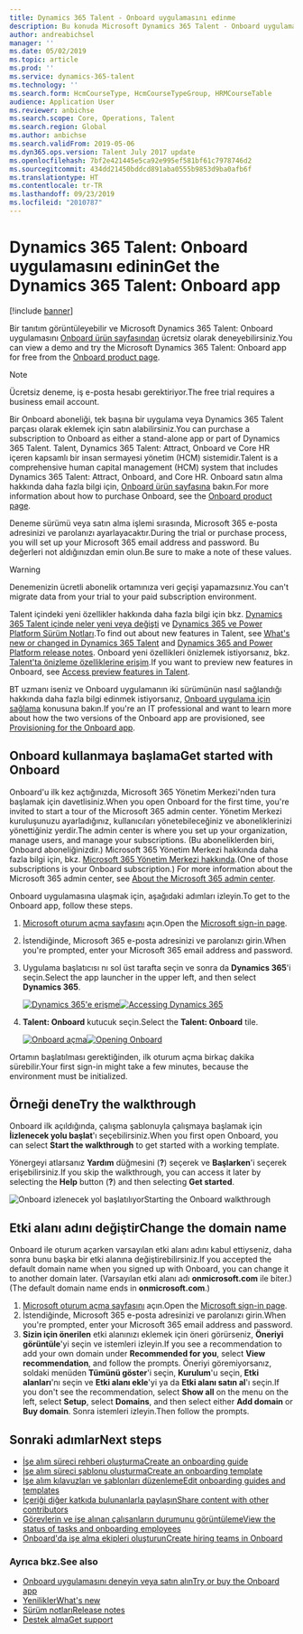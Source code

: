 ```yaml
---
title: Dynamics 365 Talent - Onboard uygulamasını edinme
description: Bu konuda Microsoft Dynamics 365 Talent - Onboard uygulamasının tek başına veya Kapsamlı İşe Alım Eklentisi'ni içeren sürümün nasıl edinilebileceği açıklanmaktadır.
author: andreabichsel
manager: ''
ms.date: 05/02/2019
ms.topic: article
ms.prod: ''
ms.service: dynamics-365-talent
ms.technology: ''
ms.search.form: HcmCourseType, HcmCourseTypeGroup, HRMCourseTable
audience: Application User
ms.reviewer: anbichse
ms.search.scope: Core, Operations, Talent
ms.search.region: Global
ms.author: anbichse
ms.search.validFrom: 2019-05-06
ms.dyn365.ops.version: Talent July 2017 update
ms.openlocfilehash: 7bf2e421445e5ca92e995ef581bf61c7978746d2
ms.sourcegitcommit: 434dd21450bddcd891aba0555b9853d9ba0afb6f
ms.translationtype: HT
ms.contentlocale: tr-TR
ms.lasthandoff: 09/23/2019
ms.locfileid: "2010787"
---
```

# <a name="get-the-dynamics-365-talent-onboard-app"></a><span data-ttu-id="6b24c-103">Dynamics 365 Talent: Onboard uygulamasını edinin</span><span class="sxs-lookup"><span data-stu-id="6b24c-103">Get the Dynamics 365 Talent: Onboard app</span></span>

[!include [banner](includes/banner.md)]

<span data-ttu-id="6b24c-104">Bir tanıtım görüntüleyebilir ve Microsoft Dynamics 365 Talent: Onboard uygulamasını [Onboard ürün sayfasından](https://dynamics.microsoft.com/talent/onboard/) ücretsiz olarak deneyebilirsiniz.</span><span class="sxs-lookup"><span data-stu-id="6b24c-104">You can view a demo and try the Microsoft Dynamics 365 Talent: Onboard app for free from the [Onboard product page](https://dynamics.microsoft.com/talent/onboard/).</span></span>

> [!NOTE]
> <span data-ttu-id="6b24c-105">Ücretsiz deneme, iş e-posta hesabı gerektiriyor.</span><span class="sxs-lookup"><span data-stu-id="6b24c-105">The free trial requires a business email account.</span></span>

<span data-ttu-id="6b24c-106">Bir Onboard aboneliği, tek başına bir uygulama veya Dynamics 365 Talent parçası olarak eklemek için satın alabilirsiniz.</span><span class="sxs-lookup"><span data-stu-id="6b24c-106">You can purchase a subscription to Onboard as either a stand-alone app or part of Dynamics 365 Talent.</span></span> <span data-ttu-id="6b24c-107">Talent, Dynamics 365 Talent: Attract, Onboard ve Core HR içeren kapsamlı bir insan sermayesi yönetim (HCM) sistemidir.</span><span class="sxs-lookup"><span data-stu-id="6b24c-107">Talent is a comprehensive human capital management (HCM) system that includes Dynamics 365 Talent: Attract, Onboard, and Core HR.</span></span> <span data-ttu-id="6b24c-108">Onboard satın alma hakkında daha fazla bilgi için, [Onboard ürün sayfasına](https://dynamics.microsoft.com/talent/onboard/) bakın.</span><span class="sxs-lookup"><span data-stu-id="6b24c-108">For more information about how to purchase Onboard, see the [Onboard product page](https://dynamics.microsoft.com/talent/onboard/).</span></span>

<span data-ttu-id="6b24c-109">Deneme sürümü veya satın alma işlemi sırasında, Microsoft 365 e-posta adresinizi ve parolanızı ayarlayacaktır.</span><span class="sxs-lookup"><span data-stu-id="6b24c-109">During the trial or purchase process, you will set up your Microsoft 365 email address and password.</span></span> <span data-ttu-id="6b24c-110">Bu değerleri not aldığınızdan emin olun.</span><span class="sxs-lookup"><span data-stu-id="6b24c-110">Be sure to make a note of these values.</span></span>

> [!WARNING]
> <span data-ttu-id="6b24c-111">Denemenizin ücretli abonelik ortamınıza veri geçişi yapamazsınız.</span><span class="sxs-lookup"><span data-stu-id="6b24c-111">You can't migrate data from your trial to your paid subscription environment.</span></span> <!--Reviewers: please verify.-->

<span data-ttu-id="6b24c-112">Talent içindeki yeni özellikler hakkında daha fazla bilgi için bkz. [Dynamics 365 Talent içinde neler yeni veya değişti](./whats-new.md) ve [Dynamics 365 ve Power Platform Sürüm Notları](https://docs.microsoft.com/business-applications-release-notes/index).</span><span class="sxs-lookup"><span data-stu-id="6b24c-112">To find out about new features in Talent, see [What's new or changed in Dynamics 365 Talent](./whats-new.md) and [Dynamics 365 and Power Platform release notes](https://docs.microsoft.com/business-applications-release-notes/index).</span></span> <span data-ttu-id="6b24c-113">Onboard yeni özellikleri önizlemek istiyorsanız, bkz. [Talent'ta önizleme özelliklerine erişim](./access-preview-feature.md).</span><span class="sxs-lookup"><span data-stu-id="6b24c-113">If you want to preview new features in Onboard, see [Access preview features in Talent](./access-preview-feature.md).</span></span>

<span data-ttu-id="6b24c-114">BT uzmanı iseniz ve Onboard uygulamanın iki sürümünün nasıl sağlandığı hakkında daha fazla bilgi edinmek istiyorsanız, [Onboard uygulama için sağlama](./modular-app-tech-faq.md) konusuna bakın.</span><span class="sxs-lookup"><span data-stu-id="6b24c-114">If you're an IT professional and want to learn more about how the two versions of the Onboard app are provisioned, see [Provisioning for the Onboard app](./modular-app-tech-faq.md).</span></span>

## <a name="get-started-with-onboard"></a><span data-ttu-id="6b24c-115">Onboard kullanmaya başlama</span><span class="sxs-lookup"><span data-stu-id="6b24c-115">Get started with Onboard</span></span>

<span data-ttu-id="6b24c-116">Onboard'u ilk kez açtığınızda, Microsoft 365 Yönetim Merkezi'nden tura başlamak için davetlisiniz.</span><span class="sxs-lookup"><span data-stu-id="6b24c-116">When you open Onboard for the first time, you're invited to start a tour of the Microsoft 365 admin center.</span></span> <span data-ttu-id="6b24c-117">Yönetim Merkezi kuruluşunuzu ayarladığınız, kullanıcıları yönetebileceğiniz ve aboneliklerinizi yönettiğiniz yerdir.</span><span class="sxs-lookup"><span data-stu-id="6b24c-117">The admin center is where you set up your organization, manage users, and manage your subscriptions.</span></span> <span data-ttu-id="6b24c-118">(Bu aboneliklerden biri, Onboard aboneliğinizdir.) Microsoft 365 Yönetim Merkezi hakkında daha fazla bilgi için, bkz. [Microsoft 365 Yönetim Merkezi hakkında](https://docs.microsoft.com/office365/admin/admin-overview/about-the-admin-center?view=o365-worldwide).</span><span class="sxs-lookup"><span data-stu-id="6b24c-118">(One of those subscriptions is your Onboard subscription.) For more information about the Microsoft 365 admin center, see [About the Microsoft 365 admin center](https://docs.microsoft.com/office365/admin/admin-overview/about-the-admin-center?view=o365-worldwide).</span></span>

<span data-ttu-id="6b24c-119">Onboard uygulamasına ulaşmak için, aşağıdaki adımları izleyin.</span><span class="sxs-lookup"><span data-stu-id="6b24c-119">To get to the Onboard app, follow these steps.</span></span>

1. <span data-ttu-id="6b24c-120">[Microsoft oturum açma sayfasını](https://portal.office.com/) açın.</span><span class="sxs-lookup"><span data-stu-id="6b24c-120">Open the [Microsoft sign-in page](https://portal.office.com/).</span></span>
2. <span data-ttu-id="6b24c-121">İstendiğinde, Microsoft 365 e-posta adresinizi ve parolanızı girin.</span><span class="sxs-lookup"><span data-stu-id="6b24c-121">When you're prompted, enter your Microsoft 365 email address and password.</span></span>
3. <span data-ttu-id="6b24c-122">Uygulama başlatıcısı nı sol üst tarafta seçin ve sonra da **Dynamics 365**'i seçin.</span><span class="sxs-lookup"><span data-stu-id="6b24c-122">Select the app launcher in the upper left, and then select **Dynamics 365**.</span></span>

    <span data-ttu-id="6b24c-123">[![Dynamics 365'e erişme](./media/onboard-start-dynamics365.png)](./media/onboard-start-dynamics365.png)</span><span class="sxs-lookup"><span data-stu-id="6b24c-123">[![Accessing Dynamics 365](./media/onboard-start-dynamics365.png)](./media/onboard-start-dynamics365.png)</span></span>

4. <span data-ttu-id="6b24c-124">**Talent: Onboard** kutucuk seçin.</span><span class="sxs-lookup"><span data-stu-id="6b24c-124">Select the **Talent: Onboard** tile.</span></span>

    <span data-ttu-id="6b24c-125">[![Onboard açma](./media/onboard-start-onboard.png)](./media/onboard-start-onboard.png)</span><span class="sxs-lookup"><span data-stu-id="6b24c-125">[![Opening Onboard](./media/onboard-start-onboard.png)](./media/onboard-start-onboard.png)</span></span>

<span data-ttu-id="6b24c-126">Ortamın başlatılması gerektiğinden, ilk oturum açma birkaç dakika sürebilir.</span><span class="sxs-lookup"><span data-stu-id="6b24c-126">Your first sign-in might take a few minutes, because the environment must be initialized.</span></span>

## <a name="try-the-walkthrough"></a><span data-ttu-id="6b24c-127">Örneği dene</span><span class="sxs-lookup"><span data-stu-id="6b24c-127">Try the walkthrough</span></span>

<span data-ttu-id="6b24c-128">Onboard ilk açıldığında, çalışma şablonuyla çalışmaya başlamak için **İizlenecek yolu başlat**'ı seçebilirsiniz.</span><span class="sxs-lookup"><span data-stu-id="6b24c-128">When you first open Onboard, you can select **Start the walkthrough** to get started with a working template.</span></span>

<span data-ttu-id="6b24c-129">Yönergeyi atlarsanız **Yardım** düğmesini (**?**) seçerek ve **Başlarken**'i seçerek erişebilirsiniz.</span><span class="sxs-lookup"><span data-stu-id="6b24c-129">If you skip the walkthrough, you can access it later by selecting the **Help** button (**?**) and then selecting **Get started**.</span></span>

![[<span data-ttu-id="6b24c-130">Onboard izlenecek yol başlatılıyor</span><span class="sxs-lookup"><span data-stu-id="6b24c-130">Starting the Onboard walkthrough</span></span>](./media/onboard-start-walkthrough.png)](./media/onboard-start-walkthrough.png)

## <a name="change-the-domain-name"></a><span data-ttu-id="6b24c-131">Etki alanı adını değiştir</span><span class="sxs-lookup"><span data-stu-id="6b24c-131">Change the domain name</span></span>

<span data-ttu-id="6b24c-132">Onboard ile oturum açarken varsayılan etki alanı adını kabul ettiyseniz, daha sonra bunu başka bir etki alanına değiştirebilirsiniz.</span><span class="sxs-lookup"><span data-stu-id="6b24c-132">If you accepted the default domain name when you signed up with Onboard, you can change it to another domain later.</span></span> <span data-ttu-id="6b24c-133">(Varsayılan etki alanı adı **onmicrosoft.com** ile biter.)</span><span class="sxs-lookup"><span data-stu-id="6b24c-133">(The default domain name ends in **onmicrosoft.com**.)</span></span>

1. <span data-ttu-id="6b24c-134">[Microsoft oturum açma sayfasını](https://portal.office.com/) açın.</span><span class="sxs-lookup"><span data-stu-id="6b24c-134">Open the [Microsoft sign-in page](https://portal.office.com/).</span></span>
2. <span data-ttu-id="6b24c-135">İstendiğinde, Microsoft 365 e-posta adresinizi ve parolanızı girin.</span><span class="sxs-lookup"><span data-stu-id="6b24c-135">When you're prompted, enter your Microsoft 365 email address and password.</span></span>
3. <span data-ttu-id="6b24c-136">**Sizin için önerilen** etki alanınızı eklemek için öneri görürseniz, **Öneriyi görüntüle**'yi seçin ve istemleri izleyin.</span><span class="sxs-lookup"><span data-stu-id="6b24c-136">If you see a recommendation to add your own domain under **Recommended for you**, select **View recommendation**, and follow the prompts.</span></span> <span data-ttu-id="6b24c-137">Öneriyi göremiyorsanız, soldaki menüden **Tümünü göster**'i seçin, **Kurulum**'u seçin, **Etki alanları**'nı seçin ve **Etki alanı ekle**'yi ya da **Etki alanı satın al**'ı seçin.</span><span class="sxs-lookup"><span data-stu-id="6b24c-137">If you don't see the recommendation, select **Show all** on the menu on the left, select **Setup**, select **Domains**, and then select either **Add domain** or **Buy domain**.</span></span> <span data-ttu-id="6b24c-138">Sonra istemleri izleyin.</span><span class="sxs-lookup"><span data-stu-id="6b24c-138">Then follow the prompts.</span></span>

## <a name="next-steps"></a><span data-ttu-id="6b24c-139">Sonraki adımlar</span><span class="sxs-lookup"><span data-stu-id="6b24c-139">Next steps</span></span>

- [<span data-ttu-id="6b24c-140">İşe alım süreci rehberi oluşturma</span><span class="sxs-lookup"><span data-stu-id="6b24c-140">Create an onboarding guide</span></span>](./onboard-create-guide.md)
- [<span data-ttu-id="6b24c-141">İşe alım süreci şablonu oluşturma</span><span class="sxs-lookup"><span data-stu-id="6b24c-141">Create an onboarding template</span></span>](./onboard-create-template.md)
- [<span data-ttu-id="6b24c-142">İşe alım kılavuzları ve şablonları düzenleme</span><span class="sxs-lookup"><span data-stu-id="6b24c-142">Edit onboarding guides and templates</span></span>](./onboard-edit-guides-templates.md)
- [<span data-ttu-id="6b24c-143">İçeriği diğer katkıda bulunanlarla paylaşın</span><span class="sxs-lookup"><span data-stu-id="6b24c-143">Share content with other contributors</span></span>](./onboard-share-template.md)
- [<span data-ttu-id="6b24c-144">Görevlerin ve işe alınan çalışanların durumunu görüntüleme</span><span class="sxs-lookup"><span data-stu-id="6b24c-144">View the status of tasks and onboarding employees</span></span>](./onboard-view-status.md)
- [<span data-ttu-id="6b24c-145">Onboard'da işe alma ekipleri oluşturun</span><span class="sxs-lookup"><span data-stu-id="6b24c-145">Create hiring teams in Onboard</span></span>](./onboard-create-team.md)

### <a name="see-also"></a><span data-ttu-id="6b24c-146">Ayrıca bkz.</span><span class="sxs-lookup"><span data-stu-id="6b24c-146">See also</span></span>

- [<span data-ttu-id="6b24c-147">Onboard uygulamasını deneyin veya satın alın</span><span class="sxs-lookup"><span data-stu-id="6b24c-147">Try or buy the Onboard app</span></span>](https://dynamics.microsoft.com/talent/onboard/)
- [<span data-ttu-id="6b24c-148">Yenilikler</span><span class="sxs-lookup"><span data-stu-id="6b24c-148">What's new</span></span>](./whats-new.md)
- [<span data-ttu-id="6b24c-149">Sürüm notları</span><span class="sxs-lookup"><span data-stu-id="6b24c-149">Release notes</span></span>](https://docs.microsoft.com/business-applications-release-notes/index)
- [<span data-ttu-id="6b24c-150">Destek alma</span><span class="sxs-lookup"><span data-stu-id="6b24c-150">Get support</span></span>](./talent-support.md)
